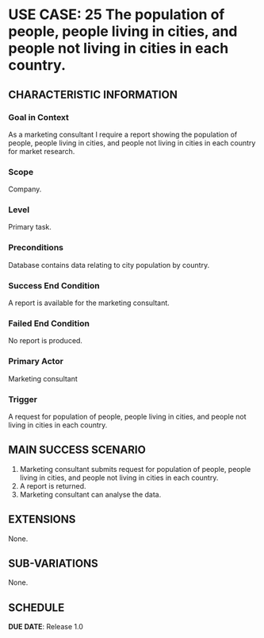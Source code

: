 # USE CASE: 25 The population of people, people living in cities, and people not living in cities in each country.
## CHARACTERISTIC INFORMATION

### Goal in Context

As a marketing consultant I require a report showing the population of people, people living in cities, and people not living in cities in each country for market research.

### Scope

Company.

### Level

Primary task.

### Preconditions

Database contains data relating to city population by country.

### Success End Condition

A report is available for the marketing consultant.

### Failed End Condition

No report is produced.

### Primary Actor

Marketing consultant

### Trigger

A request for population of people, people living in cities, and people not living in cities in each country.

## MAIN SUCCESS SCENARIO

1. Marketing consultant submits request for population of people, people living in cities, and people not living in cities in each country.
2. A report is returned.
3. Marketing consultant can analyse the data.

## EXTENSIONS

None.

## SUB-VARIATIONS

None.

## SCHEDULE

**DUE DATE**: Release 1.0